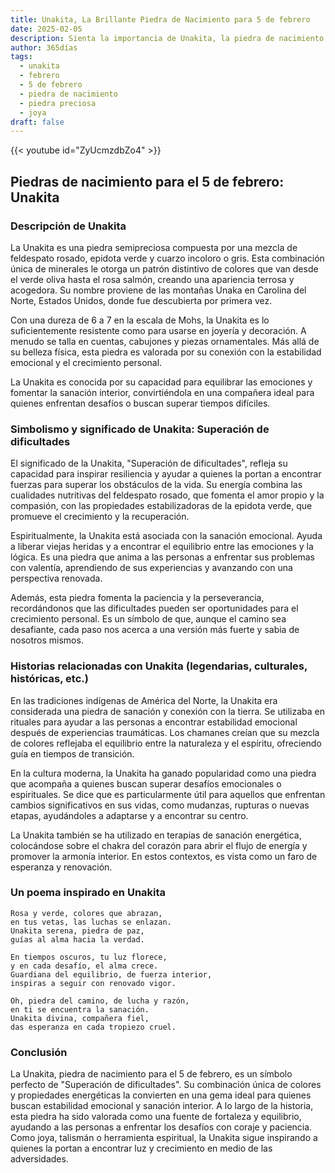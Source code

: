 ```yaml
---
title: Unakita, La Brillante Piedra de Nacimiento para 5 de febrero
date: 2025-02-05
description: Sienta la importancia de Unakita, la piedra de nacimiento de 5 de febrero que simboliza Superación de dificultades. Deje que su belleza y significado iluminen su día.
author: 365días
tags:
  - unakita
  - febrero
  - 5 de febrero
  - piedra de nacimiento
  - piedra preciosa
  - joya
draft: false
---
```


{{< youtube id="ZyUcmzdbZo4" >}}

## Piedras de nacimiento para el 5 de febrero: Unakita

### Descripción de Unakita

La Unakita es una piedra semipreciosa compuesta por una mezcla de feldespato rosado, epidota verde y cuarzo incoloro o gris. Esta combinación única de minerales le otorga un patrón distintivo de colores que van desde el verde oliva hasta el rosa salmón, creando una apariencia terrosa y acogedora. Su nombre proviene de las montañas Unaka en Carolina del Norte, Estados Unidos, donde fue descubierta por primera vez.

Con una dureza de 6 a 7 en la escala de Mohs, la Unakita es lo suficientemente resistente como para usarse en joyería y decoración. A menudo se talla en cuentas, cabujones y piezas ornamentales. Más allá de su belleza física, esta piedra es valorada por su conexión con la estabilidad emocional y el crecimiento personal.

La Unakita es conocida por su capacidad para equilibrar las emociones y fomentar la sanación interior, convirtiéndola en una compañera ideal para quienes enfrentan desafíos o buscan superar tiempos difíciles.

### Simbolismo y significado de Unakita: Superación de dificultades

El significado de la Unakita, "Superación de dificultades", refleja su capacidad para inspirar resiliencia y ayudar a quienes la portan a encontrar fuerzas para superar los obstáculos de la vida. Su energía combina las cualidades nutritivas del feldespato rosado, que fomenta el amor propio y la compasión, con las propiedades estabilizadoras de la epidota verde, que promueve el crecimiento y la recuperación.

Espiritualmente, la Unakita está asociada con la sanación emocional. Ayuda a liberar viejas heridas y a encontrar el equilibrio entre las emociones y la lógica. Es una piedra que anima a las personas a enfrentar sus problemas con valentía, aprendiendo de sus experiencias y avanzando con una perspectiva renovada.

Además, esta piedra fomenta la paciencia y la perseverancia, recordándonos que las dificultades pueden ser oportunidades para el crecimiento personal. Es un símbolo de que, aunque el camino sea desafiante, cada paso nos acerca a una versión más fuerte y sabia de nosotros mismos.

### Historias relacionadas con Unakita (legendarias, culturales, históricas, etc.)

En las tradiciones indígenas de América del Norte, la Unakita era considerada una piedra de sanación y conexión con la tierra. Se utilizaba en rituales para ayudar a las personas a encontrar estabilidad emocional después de experiencias traumáticas. Los chamanes creían que su mezcla de colores reflejaba el equilibrio entre la naturaleza y el espíritu, ofreciendo guía en tiempos de transición.

En la cultura moderna, la Unakita ha ganado popularidad como una piedra que acompaña a quienes buscan superar desafíos emocionales o espirituales. Se dice que es particularmente útil para aquellos que enfrentan cambios significativos en sus vidas, como mudanzas, rupturas o nuevas etapas, ayudándoles a adaptarse y a encontrar su centro.

La Unakita también se ha utilizado en terapias de sanación energética, colocándose sobre el chakra del corazón para abrir el flujo de energía y promover la armonía interior. En estos contextos, es vista como un faro de esperanza y renovación.

### Un poema inspirado en Unakita

```
Rosa y verde, colores que abrazan,  
en tus vetas, las luchas se enlazan.  
Unakita serena, piedra de paz,  
guías al alma hacia la verdad.  

En tiempos oscuros, tu luz florece,  
y en cada desafío, el alma crece.  
Guardiana del equilibrio, de fuerza interior,  
inspiras a seguir con renovado vigor.  

Oh, piedra del camino, de lucha y razón,  
en ti se encuentra la sanación.  
Unakita divina, compañera fiel,  
das esperanza en cada tropiezo cruel.
```

### Conclusión

La Unakita, piedra de nacimiento para el 5 de febrero, es un símbolo perfecto de "Superación de dificultades". Su combinación única de colores y propiedades energéticas la convierten en una gema ideal para quienes buscan estabilidad emocional y sanación interior. A lo largo de la historia, esta piedra ha sido valorada como una fuente de fortaleza y equilibrio, ayudando a las personas a enfrentar los desafíos con coraje y paciencia. Como joya, talismán o herramienta espiritual, la Unakita sigue inspirando a quienes la portan a encontrar luz y crecimiento en medio de las adversidades.